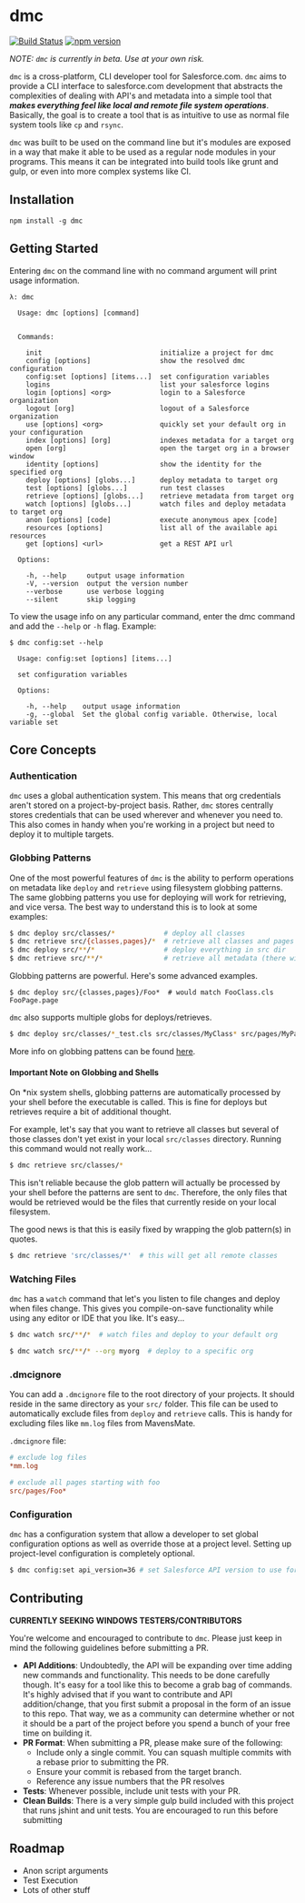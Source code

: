 dmc
===

[![Build Status](https://travis-ci.org/kevinohara80/dmc.svg?branch=master)](https://travis-ci.org/kevinohara80/dmc) 
[![npm version](https://badge.fury.io/js/dmc.svg)](https://badge.fury.io/js/dmc)

*NOTE: `dmc` is currently in beta. Use at your own risk.*

`dmc` is a cross-platform, CLI developer tool for Salesforce.com. `dmc` aims
to provide a CLI interface to salesforce.com development that abstracts the
complexities of dealing with API's and metadata into a simple tool that
**_makes everything feel like local and remote file system operations_**. Basically,
the goal is to create a tool that is as intuitive to use as normal file system
tools like `cp` and `rsync`.

`dmc` was built to be used on the command line but it's modules are exposed
in a way that make it able to be used as a regular node modules in your
programs. This means it can be integrated into build tools like grunt and
gulp, or even into more complex systems like CI.

## Installation

`npm install -g dmc`

## Getting Started

Entering `dmc` on the command line with no command argument will print
usage information.

```
λ: dmc

  Usage: dmc [options] [command]


  Commands:

    init                             initialize a project for dmc
    config [options]                 show the resolved dmc configuration
    config:set [options] [items...]  set configuration variables
    logins                           list your salesforce logins
    login [options] <org>            login to a Salesforce organization
    logout [org]                     logout of a Salesforce organization
    use [options] <org>              quickly set your default org in your configuration
    index [options] [org]            indexes metadata for a target org
    open [org]                       open the target org in a browser window
    identity [options]               show the identity for the specified org
    deploy [options] [globs...]      deploy metadata to target org
    test [options] [globs...]        run test classes
    retrieve [options] [globs...]    retrieve metadata from target org
    watch [options] [globs...]       watch files and deploy metadata to target org
    anon [options] [code]            execute anonymous apex [code]
    resources [options]              list all of the available api resources
    get [options] <url>              get a REST API url

  Options:

    -h, --help     output usage information
    -V, --version  output the version number
    --verbose      use verbose logging
    --silent       skip logging
```

To view the usage info on any particular command, enter the dmc
command and add the `--help` or `-h` flag. Example:

```
$ dmc config:set --help

  Usage: config:set [options] [items...]

  set configuration variables

  Options:

    -h, --help    output usage information
    -g, --global  Set the global config variable. Otherwise, local variable set
```

## Core Concepts

### Authentication

`dmc` uses a global authentication system. This means that org credentials
aren't stored on a project-by-project basis. Rather, `dmc` stores centrally
stores credentials that can be used wherever and whenever you need to. This
also comes in handy when you're working in a project but need to deploy it
to multiple targets.

### Globbing Patterns

One of the most powerful features of `dmc` is the ability to perform operations
on metadata like `deploy` and `retrieve` using filesystem globbing patterns.
The same globbing patterns you use for deploying will work for retrieving,
and vice versa. The best way to understand this is to look at some examples:

```bash
$ dmc deploy src/classes/*            # deploy all classes
$ dmc retrieve src/{classes,pages}/*  # retrieve all classes and pages
$ dmc deploy src/**/*                 # deploy everything in src dir
$ dmc retrieve src/**/*               # retrieve all metadata (there will be a lot)
```

Globbing patterns are powerful. Here's some advanced examples.

```
$ dmc deploy src/{classes,pages}/Foo*  # would match FooClass.cls FooPage.page
```

`dmc` also supports multiple globs for deploys/retrieves.

```bash
$ dmc deploy src/classes/*_test.cls src/classes/MyClass* src/pages/MyPage*
```

More info on globbing pattens can be found [here](http://tldp.org/LDP/GNU-Linux-Tools-Summary/html/x11655.htm).

#### Important Note on Globbing and Shells

On \*nix system shells, globbing patterns are automatically processed by your
shell before the executable is called. This is fine for deploys but retrieves
require a bit of additional thought.

For example, let's say that you want to retrieve all classes but several of
those classes don't yet exist in your local `src/classes` directory. Running
this command would not really work...

```bash
$ dmc retrieve src/classes/*
```

This isn't reliable because the glob pattern will actually be processed by your
shell before the patterns are sent to `dmc`. Therefore, the only files that
would be retrieved would be the files that currently reside on your local
filesystem.

The good news is that this is easily fixed by wrapping the glob pattern(s) in
quotes.

```bash
$ dmc retrieve 'src/classes/*'  # this will get all remote classes
```

### Watching Files

`dmc` has a `watch` command that let's you listen to file changes and deploy
when files change. This gives you compile-on-save functionality while using
any editor or IDE that you like. It's easy...

```bash
$ dmc watch src/**/*  # watch files and deploy to your default org
```

```bash
$ dmc watch src/**/* --org myorg  # deploy to a specific org
```

### .dmcignore

You can add a `.dmcignore` file to the root directory of your
projects. It should reside in the same directory as your `src/`
folder. This file can be used to automatically exclude files
from `deploy` and `retrieve` calls. This is handy for excluding
files like `mm.log` files from MavensMate.

`.dmcignore` file:

```ini
# exclude log files
*mm.log

# exclude all pages starting with foo
src/pages/Foo*
```

### Configuration

`dmc` has a configuration system that allow a developer to set global
configuration options as well as override those at a project level.
Setting up project-level configuration is completely optional.

```bash
$ dmc config:set api_version=36 # set Salesforce API version to use for this project
```

## Contributing

**CURRENTLY SEEKING WINDOWS TESTERS/CONTRIBUTORS**

You're welcome and encouraged to contribute to `dmc`. Please just keep in
mind the following guidelines before submitting a PR.

* **API Additions**: Undoubtedly, the API will be expanding over time adding
new commands and functionality. This needs to be done carefully though. It's
easy for a tool like this to become a grab bag of commands. It's highly advised
that if you want to contribute and API addition/change, that you first submit
a proposal in the form of an issue to this repo. That way, we as a community
can determine whether or not it should be a part of the project before you
spend a bunch of your free time on building it.
* **PR Format**: When submitting a PR, please make sure of the following:
  * Include only a single commit. You can squash multiple commits with a rebase
  prior to submitting the PR.
  * Ensure your commit is rebased from the target branch.
  * Reference any issue numbers that the PR resolves
* **Tests**: Whenever possible, include unit tests with your PR.
* **Clean Builds**: There is a very simple gulp build included with this project
that runs jshint and unit tests. You are encouraged to run this before
submitting

## Roadmap

* Anon script arguments
* Test Execution
* Lots of other stuff
